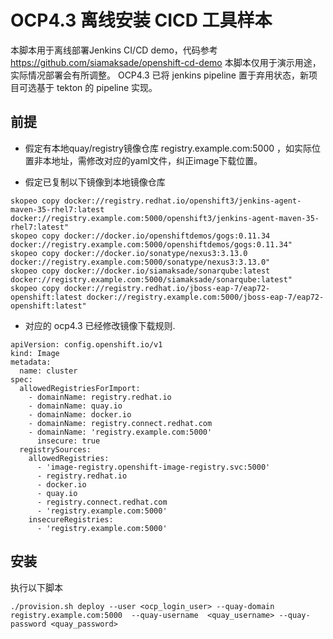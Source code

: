 # OCP4.3 离线安装 CICD 工具样本
本脚本用于离线部署Jenkins CI/CD demo，代码参考 https://github.com/siamaksade/openshift-cd-demo
本脚本仅用于演示用途，实际情况部署会有所调整。
OCP4.3 已将 jenkins pipeline 置于弃用状态，新项目可选基于 tekton 的 pipeline 实现。

## 前提

* 假定有本地quay/registry镜像仓库 registry.example.com:5000 ，如实际位置非本地址，需修改对应的yaml文件，纠正image下载位置。

* 假定已复制以下镜像到本地镜像仓库
```
skopeo copy docker://registry.redhat.io/openshift3/jenkins-agent-maven-35-rhel7:latest docker://registry.example.com:5000/openshift3/jenkins-agent-maven-35-rhel7:latest"
skopeo copy docker://docker.io/openshiftdemos/gogs:0.11.34 docker://registry.example.com:5000/openshiftdemos/gogs:0.11.34"
skopeo copy docker://docker.io/sonatype/nexus3:3.13.0 docker://registry.example.com:5000/sonatype/nexus3:3.13.0"
skopeo copy docker://docker.io/siamaksade/sonarqube:latest docker://registry.example.com:5000/siamaksade/sonarqube:latest"
skopeo copy docker://registry.redhat.io/jboss-eap-7/eap72-openshift:latest docker://registry.example.com:5000/jboss-eap-7/eap72-openshift:latest"
```

* 对应的 ocp4.3 已经修改镜像下载规则.
```
apiVersion: config.openshift.io/v1
kind: Image
metadata:
  name: cluster
spec:
  allowedRegistriesForImport:
    - domainName: registry.redhat.io
    - domainName: quay.io
    - domainName: docker.io
    - domainName: registry.connect.redhat.com
    - domainName: 'registry.example.com:5000'
      insecure: true
  registrySources:
    allowedRegistries:
      - 'image-registry.openshift-image-registry.svc:5000'
      - registry.redhat.io
      - docker.io
      - quay.io
      - registry.connect.redhat.com
      - 'registry.example.com:5000'
    insecureRegistries:
      - 'registry.example.com:5000'
```

## 安装

执行以下脚本
```
./provision.sh deploy --user <ocp_login_user> --quay-domain  registry.example.com:5000  --quay-username  <quay_username> --quay-password <quay_password>
```
